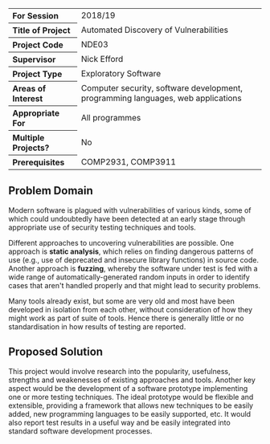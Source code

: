 <table>
<tr>
<th align="left">For Session</th>
<td>2018/19</td>
</tr>
<tr>
<th align="left">Title of Project</th>
<td>Automated Discovery of Vulnerabilities</td>
</tr>
<tr>
<th align="left">Project Code</th>
<td>NDE03</td>
</tr>
<tr>
<th align="left">Supervisor</th>
<td>Nick Efford</td>
</tr>
<tr>
<th align="left">Project Type</th>
<td>Exploratory Software</td>
</tr>
<tr>
<th align="left">Areas of Interest</th>
<td>Computer security, software development, programming languages,
web applications</td>
</tr>
<tr>
<th align="left">Appropriate For</th>
<td>All programmes</td>
</tr>
<tr>
<th align="left">Multiple Projects?</th>
<td>No</td>
</tr>
<tr>
<th align="left">Prerequisites</th>
<td>COMP2931, COMP3911</td>
</tr>
</table>

## Problem Domain

Modern software is plagued with vulnerabilities of various kinds, some
of which could undoubtedly have been detected at an early stage through
appropriate use of security testing techniques and tools.

Different approaches to uncovering vulnerabilities are possible. One approach
is **static analysis**, which relies on finding dangerous patterns of use
(e.g., use of deprecated and insecure library functions) in source code.
Another approach is **fuzzing**, whereby the software under test is fed with
a wide range of automatically-generated random inputs in order to identify
cases that aren't handled properly and that might lead to security problems.

Many tools already exist, but some are very old and most have been developed
in isolation from each other, without consideration of how they might work
as part of suite of tools.  Hence there is generally little or no
standardisation in how results of testing are reported.

## Proposed Solution

This project would involve research into the popularity, usefulness,
strengths and weakenesses of existing approaches and tools.  Another key
aspect would be the development of a software prototype implementing one or
more testing techniques.  The ideal prototype would be flexible and
extensible, providing a framework that allows new techniques to be easily
added, new programming languages to be easily supported, etc.  It would also
report test results in a useful way and be easily integrated into standard
software development processes.
